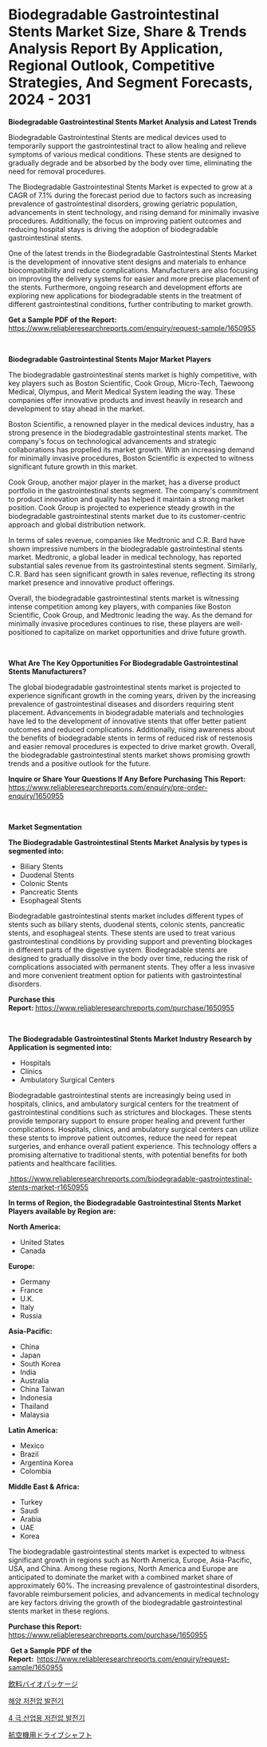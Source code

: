 <p><h1>Biodegradable Gastrointestinal Stents Market Size, Share & Trends Analysis Report By Application, Regional Outlook, Competitive Strategies, And Segment Forecasts, 2024 - 2031</h1></p><p><strong>Biodegradable Gastrointestinal Stents Market Analysis and Latest Trends</strong></p>
<p><p>Biodegradable Gastrointestinal Stents are medical devices used to temporarily support the gastrointestinal tract to allow healing and relieve symptoms of various medical conditions. These stents are designed to gradually degrade and be absorbed by the body over time, eliminating the need for removal procedures.</p><p>The Biodegradable Gastrointestinal Stents Market is expected to grow at a CAGR of 7.1% during the forecast period due to factors such as increasing prevalence of gastrointestinal disorders, growing geriatric population, advancements in stent technology, and rising demand for minimally invasive procedures. Additionally, the focus on improving patient outcomes and reducing hospital stays is driving the adoption of biodegradable gastrointestinal stents.</p><p>One of the latest trends in the Biodegradable Gastrointestinal Stents Market is the development of innovative stent designs and materials to enhance biocompatibility and reduce complications. Manufacturers are also focusing on improving the delivery systems for easier and more precise placement of the stents. Furthermore, ongoing research and development efforts are exploring new applications for biodegradable stents in the treatment of different gastrointestinal conditions, further contributing to market growth.</p></p>
<p><strong>Get a Sample PDF of the Report:&nbsp;</strong> <a href="https://www.reliableresearchreports.com/enquiry/request-sample/1650955">https://www.reliableresearchreports.com/enquiry/request-sample/1650955</a></p>
<p>&nbsp;</p>
<p><strong>Biodegradable Gastrointestinal Stents Major Market Players</strong></p>
<p><p>The biodegradable gastrointestinal stents market is highly competitive, with key players such as Boston Scientific, Cook Group, Micro-Tech, Taewoong Medical, Olympus, and Merit Medical System leading the way. These companies offer innovative products and invest heavily in research and development to stay ahead in the market.</p><p>Boston Scientific, a renowned player in the medical devices industry, has a strong presence in the biodegradable gastrointestinal stents market. The company's focus on technological advancements and strategic collaborations has propelled its market growth. With an increasing demand for minimally invasive procedures, Boston Scientific is expected to witness significant future growth in this market.</p><p>Cook Group, another major player in the market, has a diverse product portfolio in the gastrointestinal stents segment. The company's commitment to product innovation and quality has helped it maintain a strong market position. Cook Group is projected to experience steady growth in the biodegradable gastrointestinal stents market due to its customer-centric approach and global distribution network.</p><p>In terms of sales revenue, companies like Medtronic and C.R. Bard have shown impressive numbers in the biodegradable gastrointestinal stents market. Medtronic, a global leader in medical technology, has reported substantial sales revenue from its gastrointestinal stents segment. Similarly, C.R. Bard has seen significant growth in sales revenue, reflecting its strong market presence and innovative product offerings.</p><p>Overall, the biodegradable gastrointestinal stents market is witnessing intense competition among key players, with companies like Boston Scientific, Cook Group, and Medtronic leading the way. As the demand for minimally invasive procedures continues to rise, these players are well-positioned to capitalize on market opportunities and drive future growth.</p></p>
<p>&nbsp;</p>
<p><strong>What Are The Key Opportunities For Biodegradable Gastrointestinal Stents Manufacturers?</strong></p>
<p><p>The global biodegradable gastrointestinal stents market is projected to experience significant growth in the coming years, driven by the increasing prevalence of gastrointestinal diseases and disorders requiring stent placement. Advancements in biodegradable materials and technologies have led to the development of innovative stents that offer better patient outcomes and reduced complications. Additionally, rising awareness about the benefits of biodegradable stents in terms of reduced risk of restenosis and easier removal procedures is expected to drive market growth. Overall, the biodegradable gastrointestinal stents market shows promising growth trends and a positive outlook for the future.</p></p>
<p><strong>Inquire or Share Your Questions If Any Before Purchasing This Report:</strong> <a href="https://www.reliableresearchreports.com/enquiry/pre-order-enquiry/1650955">https://www.reliableresearchreports.com/enquiry/pre-order-enquiry/1650955</a></p>
<p>&nbsp;</p>
<p><strong>Market Segmentation</strong></p>
<p><strong>The Biodegradable Gastrointestinal Stents Market Analysis by types is segmented into:</strong></p>
<p><ul><li>Biliary Stents</li><li>Duodenal Stents</li><li>Colonic Stents</li><li>Pancreatic Stents</li><li>Esophageal Stents</li></ul></p>
<p><p>Biodegradable gastrointestinal stents market includes different types of stents such as biliary stents, duodenal stents, colonic stents, pancreatic stents, and esophageal stents. These stents are used to treat various gastrointestinal conditions by providing support and preventing blockages in different parts of the digestive system. Biodegradable stents are designed to gradually dissolve in the body over time, reducing the risk of complications associated with permanent stents. They offer a less invasive and more convenient treatment option for patients with gastrointestinal disorders.</p></p>
<p><strong>Purchase this Report:&nbsp;</strong><a href="https://www.reliableresearchreports.com/purchase/1650955">https://www.reliableresearchreports.com/purchase/1650955</a></p>
<p>&nbsp;</p>
<p><strong>The Biodegradable Gastrointestinal Stents Market Industry Research by Application is segmented into:</strong></p>
<p><ul><li>Hospitals</li><li>Clinics</li><li>Ambulatory Surgical Centers</li></ul></p>
<p><p>Biodegradable gastrointestinal stents are increasingly being used in hospitals, clinics, and ambulatory surgical centers for the treatment of gastrointestinal conditions such as strictures and blockages. These stents provide temporary support to ensure proper healing and prevent further complications. Hospitals, clinics, and ambulatory surgical centers can utilize these stents to improve patient outcomes, reduce the need for repeat surgeries, and enhance overall patient experience. This technology offers a promising alternative to traditional stents, with potential benefits for both patients and healthcare facilities.</p></p>
<p><a href="https://www.reliableresearchreports.com/biodegradable-gastrointestinal-stents-market-r1650955">&nbsp;https://www.reliableresearchreports.com/biodegradable-gastrointestinal-stents-market-r1650955</a></p>
<p><strong>In terms of Region, the Biodegradable Gastrointestinal Stents Market Players available by Region are:</strong></p>
<p>
    <p> <strong> North America: </strong>
        <ul>
            <li>United States</li>
            <li>Canada</li>
        </ul>
        </p> 
    <p> <strong> Europe: </strong>
        <ul>
            <li>Germany</li>
            <li>France</li>
            <li>U.K.</li>
            <li>Italy</li>
            <li>Russia</li>
        </ul>
        </p> 
    <p> <strong> Asia-Pacific: </strong>
        <ul>
            <li>China</li>
            <li>Japan</li>
            <li>South Korea</li>
            <li>India</li>
            <li>Australia</li>
            <li>China Taiwan</li>
            <li>Indonesia</li>
            <li>Thailand</li>
            <li>Malaysia</li>
        </ul>
        </p> 
    <p> <strong> Latin America: </strong>
        <ul>
            <li>Mexico</li>
            <li>Brazil</li>
            <li>Argentina Korea</li>
            <li>Colombia</li>
        </ul>
        </p> 
    <p> <strong> Middle East & Africa: </strong>
        <ul>
            <li>Turkey</li>
            <li>Saudi</li>
            <li>Arabia</li>
            <li>UAE</li>
            <li>Korea</li>
        </ul>
    </p>
    </p>
<p><p>The biodegradable gastrointestinal stents market is expected to witness significant growth in regions such as North America, Europe, Asia-Pacific, USA, and China. Among these regions, North America and Europe are anticipated to dominate the market with a combined market share of approximately 60%. The increasing prevalence of gastrointestinal disorders, favorable reimbursement policies, and advancements in medical technology are key factors driving the growth of the biodegradable gastrointestinal stents market in these regions.</p></p>
<p><strong>Purchase this Report: </strong><a href="https://www.reliableresearchreports.com/purchase/1650955">https://www.reliableresearchreports.com/purchase/1650955</a></p>
<p>&nbsp;<strong>Get a Sample PDF of the Report:&nbsp;&nbsp;</strong><a href="https://www.reliableresearchreports.com/enquiry/request-sample/1650955">https://www.reliableresearchreports.com/enquiry/request-sample/1650955</a></p>
<p><strong></strong></p>
<p><p><a href="https://github.com/RodHoppe07/Market-Research-Report-List-1/blob/main/600545794609.md">飲料バイオパッケージ</a></p><p><a href="https://github.com/valroy852/Market-Research-Report-List-1/blob/main/575889786233.md">해양 저전압 발전기</a></p><p><a href="https://github.com/royErdmtyan906778/Market-Research-Report-List-1/blob/main/635674086232.md">4 극 산업용 저전압 발전기</a></p><p><a href="https://github.com/reliezer65/Market-Research-Report-List-1/blob/main/113900094610.md">航空機用ドライブシャフト</a></p></p>